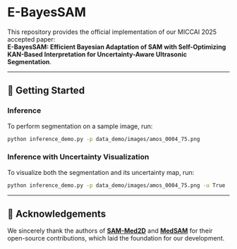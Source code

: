 # E-BayesSAM
This repository provides the official implementation of our MICCAI 2025 accepted paper:  
**E-BayesSAM: Efficient Bayesian Adaptation of SAM with Self-Optimizing KAN-Based Interpretation for Uncertainty-Aware Ultrasonic Segmentation**.

---

## 🔧 Getting Started

### Inference
To perform segmentation on a sample image, run:
```bash
python inference_demo.py -p data_demo/images/amos_0004_75.png
```

### Inference with Uncertainty Visualization
To visualize both the segmentation and its uncertainty map, run:
```bash
python inference_demo.py -p data_demo/images/amos_0004_75.png -u True
```
---

## 🙏 Acknowledgements

We sincerely thank the authors of [**SAM-Med2D**](https://github.com/OpenGVLab/SAM-Med2D) and [**MedSAM**](https://github.com/bowang-lab/MedSAM) for their open-source contributions, which laid the foundation for our development.
